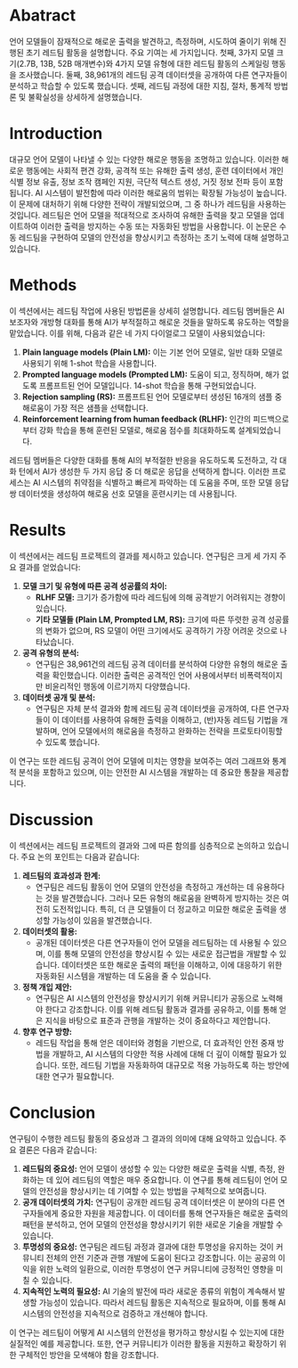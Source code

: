 

# Abatract

언어 모델들이 잠재적으로 해로운 출력을 발견하고, 측정하며, 시도하여 줄이기 위해 진행된 초기 레드팀 활동을 설명합니다. 주요 기여는 세 가지입니다. 첫째, 3가지 모델 크기(2.7B, 13B, 52B 매개변수)와 4가지 모델 유형에 대한 레드팀 활동의 스케일링 행동을 조사했습니다. 둘째, 38,961개의 레드팀 공격 데이터셋을 공개하여 다른 연구자들이 분석하고 학습할 수 있도록 했습니다. 셋째, 레드팀 과정에 대한 지침, 절차, 통계적 방법론 및 불확실성을 상세하게 설명했습니다.

# Introduction

대규모 언어 모델이 나타낼 수 있는 다양한 해로운 행동을 조명하고 있습니다. 이러한 해로운 행동에는 사회적 편견 강화, 공격적 또는 유해한 출력 생성, 훈련 데이터에서 개인 식별 정보 유출, 정보 조작 캠페인 지원, 극단적 텍스트 생성, 거짓 정보 전파 등이 포함됩니다. AI 시스템이 발전함에 따라 이러한 해로움의 범위는 확장될 가능성이 높습니다. 이 문제에 대처하기 위해 다양한 전략이 개발되었으며, 그 중 하나가 레드팀을 사용하는 것입니다. 레드팀은 언어 모델을 적대적으로 조사하여 유해한 출력을 찾고 모델을 업데이트하여 이러한 출력을 방지하는 수동 또는 자동화된 방법을 사용합니다. 이 논문은 수동 레드팀을 구현하여 모델의 안전성을 향상시키고 측정하는 초기 노력에 대해 설명하고 있습니다.

# Methods

이 섹션에서는 레드팀 작업에 사용된 방법론을 상세히 설명합니다. 레드팀 멤버들은 AI 보조자와 개방형 대화를 통해 AI가 부적절하고 해로운 것들을 말하도록 유도하는 역할을 맡았습니다. 이를 위해, 다음과 같은 네 가지 다이얼로그 모델이 사용되었습니다:

1. **Plain language models (Plain LM):** 이는 기본 언어 모델로, 일반 대화 모델로 사용되기 위해 1-shot 학습을 사용합니다.
2. **Prompted language models (Prompted LM):** 도움이 되고, 정직하며, 해가 없도록 프롬프트된 언어 모델입니다. 14-shot 학습을 통해 구현되었습니다.
3. **Rejection sampling (RS):** 프롬프트된 언어 모델로부터 생성된 16개의 샘플 중 해로움이 가장 적은 샘플을 선택합니다.
4. **Reinforcement learning from human feedback (RLHF):** 인간의 피드백으로부터 강화 학습을 통해 훈련된 모델로, 해로움 점수를 최대화하도록 설계되었습니다.

레드팀 멤버들은 다양한 대화를 통해 AI의 부적절한 반응을 유도하도록 도전하고, 각 대화 턴에서 AI가 생성한 두 가지 응답 중 더 해로운 응답을 선택하게 합니다. 이러한 프로세스는 AI 시스템의 취약점을 식별하고 빠르게 파악하는 데 도움을 주며, 또한 모델 응답 쌍 데이터셋을 생성하여 해로움 선호 모델을 훈련시키는 데 사용됩니다.

# Results

이 섹션에서는 레드팀 프로젝트의 결과를 제시하고 있습니다. 연구팀은 크게 세 가지 주요 결과를 얻었습니다:

1. **모델 크기 및 유형에 따른 공격 성공률의 차이:**
    - **RLHF 모델:** 크기가 증가함에 따라 레드팀에 의해 공격받기 어려워지는 경향이 있습니다.
    - **기타 모델들 (Plain LM, Prompted LM, RS):** 크기에 따른 뚜렷한 공격 성공률의 변화가 없으며, RS 모델이 어떤 크기에서도 공격하기 가장 어려운 것으로 나타났습니다.
2. **공격 유형의 분석:**
    - 연구팀은 38,961건의 레드팀 공격 데이터를 분석하여 다양한 유형의 해로운 출력을 확인했습니다. 이러한 출력은 공격적인 언어 사용에서부터 비폭력적이지만 비윤리적인 행동에 이르기까지 다양했습니다.
3. **데이터셋 공개 및 분석:**
    - 연구팀은 자체 분석 결과와 함께 레드팀 공격 데이터셋을 공개하여, 다른 연구자들이 이 데이터를 사용하여 유해한 출력을 이해하고, (반)자동 레드팀 기법을 개발하며, 언어 모델에서의 해로움을 측정하고 완화하는 전략을 프로토타이핑할 수 있도록 했습니다.

이 연구는 또한 레드팀 공격이 언어 모델에 미치는 영향을 보여주는 여러 그래프와 통계적 분석을 포함하고 있으며, 이는 안전한 AI 시스템을 개발하는 데 중요한 통찰을 제공합니다.

# Discussion

이 섹션에서는 레드팀 프로젝트의 결과와 그에 따른 함의를 심층적으로 논의하고 있습니다. 주요 논의 포인트는 다음과 같습니다:

1. **레드팀의 효과성과 한계:**
    - 연구팀은 레드팀 활동이 언어 모델의 안전성을 측정하고 개선하는 데 유용하다는 것을 발견했습니다. 그러나 모든 유형의 해로움을 완벽하게 방지하는 것은 여전히 도전적입니다. 특히, 더 큰 모델들이 더 정교하고 미묘한 해로운 출력을 생성할 가능성이 있음을 발견했습니다.
2. **데이터셋의 활용:**
    - 공개된 데이터셋은 다른 연구자들이 언어 모델을 레드팀하는 데 사용될 수 있으며, 이를 통해 모델의 안전성을 향상시킬 수 있는 새로운 접근법을 개발할 수 있습니다. 데이터셋은 또한 해로운 출력의 패턴을 이해하고, 이에 대응하기 위한 자동화된 시스템을 개발하는 데 도움을 줄 수 있습니다.
3. **정책 개입 제안:**
    - 연구팀은 AI 시스템의 안전성을 향상시키기 위해 커뮤니티가 공동으로 노력해야 한다고 강조합니다. 이를 위해 레드팀 활동과 결과를 공유하고, 이를 통해 얻은 지식을 바탕으로 표준과 관행을 개발하는 것이 중요하다고 제안합니다.
4. **향후 연구 방향:**
    - 레드팀 작업을 통해 얻은 데이터와 경험을 기반으로, 더 효과적인 안전 중재 방법을 개발하고, AI 시스템의 다양한 적용 사례에 대해 더 깊이 이해할 필요가 있습니다. 또한, 레드팀 기법을 자동화하여 대규모로 적용 가능하도록 하는 방안에 대한 연구가 필요합니다.

# Conclusion

연구팀이 수행한 레드팀 활동의 중요성과 그 결과의 의미에 대해 요약하고 있습니다. 주요 결론은 다음과 같습니다:

1. **레드팀의 중요성:** 언어 모델이 생성할 수 있는 다양한 해로운 출력을 식별, 측정, 완화하는 데 있어 레드팀의 역할은 매우 중요합니다. 이 연구를 통해 레드팀이 언어 모델의 안전성을 향상시키는 데 기여할 수 있는 방법을 구체적으로 보여줍니다.
2. **공개 데이터셋의 가치:** 연구팀이 공개한 레드팀 공격 데이터셋은 이 분야의 다른 연구자들에게 중요한 자원을 제공합니다. 이 데이터를 통해 연구자들은 해로운 출력의 패턴을 분석하고, 언어 모델의 안전성을 향상시키기 위한 새로운 기술을 개발할 수 있습니다.
3. **투명성의 중요성:** 연구팀은 레드팀 과정과 결과에 대한 투명성을 유지하는 것이 커뮤니티 전체의 안전 기준과 관행 개발에 도움이 된다고 강조합니다. 이는 공공의 이익을 위한 노력의 일환으로, 이러한 투명성이 연구 커뮤니티에 긍정적인 영향을 미칠 수 있습니다.
4. **지속적인 노력의 필요성:** AI 기술의 발전에 따라 새로운 종류의 위험이 계속해서 발생할 가능성이 있습니다. 따라서 레드팀 활동은 지속적으로 필요하며, 이를 통해 AI 시스템의 안전성을 지속적으로 검증하고 개선해야 합니다.

이 연구는 레드팀이 어떻게 AI 시스템의 안전성을 평가하고 향상시킬 수 있는지에 대한 실질적인 예를 제공합니다. 또한, 연구 커뮤니티가 이러한 활동을 지원하고 확장하기 위한 구체적인 방안을 모색해야 함을 강조합니다.